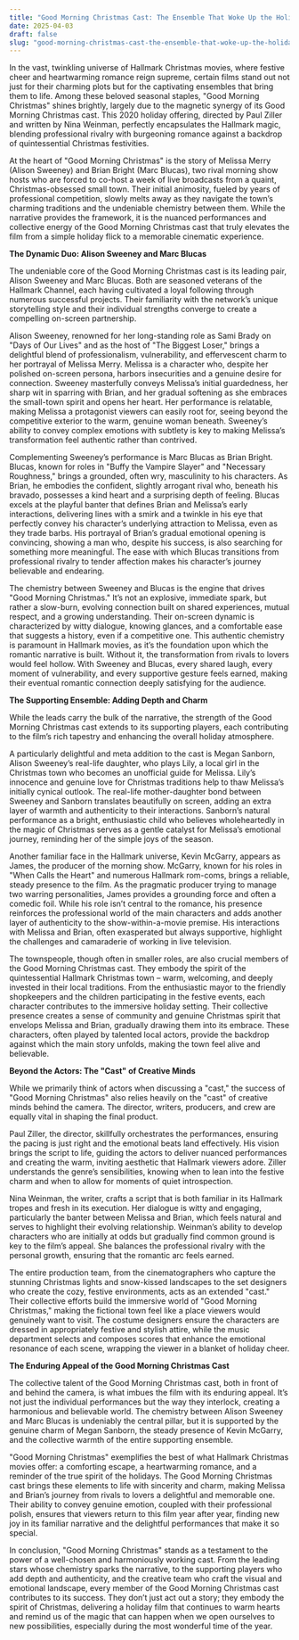 ```yaml
---
title: "Good Morning Christmas Cast: The Ensemble That Woke Up the Holiday Spirit"
date: 2025-04-03
draft: false
slug: "good-morning-christmas-cast-the-ensemble-that-woke-up-the-holiday-spirit" 
---
```


In the vast, twinkling universe of Hallmark Christmas movies, where festive cheer and heartwarming romance reign supreme, certain films stand out not just for their charming plots but for the captivating ensembles that bring them to life. Among these beloved seasonal staples, "Good Morning Christmas" shines brightly, largely due to the magnetic synergy of its Good Morning Christmas cast. This 2020 holiday offering, directed by Paul Ziller and written by Nina Weinman, perfectly encapsulates the Hallmark magic, blending professional rivalry with burgeoning romance against a backdrop of quintessential Christmas festivities.

At the heart of "Good Morning Christmas" is the story of Melissa Merry (Alison Sweeney) and Brian Bright (Marc Blucas), two rival morning show hosts who are forced to co-host a week of live broadcasts from a quaint, Christmas-obsessed small town. Their initial animosity, fueled by years of professional competition, slowly melts away as they navigate the town’s charming traditions and the undeniable chemistry between them. While the narrative provides the framework, it is the nuanced performances and collective energy of the Good Morning Christmas cast that truly elevates the film from a simple holiday flick to a memorable cinematic experience.

**The Dynamic Duo: Alison Sweeney and Marc Blucas**

The undeniable core of the Good Morning Christmas cast is its leading pair, Alison Sweeney and Marc Blucas. Both are seasoned veterans of the Hallmark Channel, each having cultivated a loyal following through numerous successful projects. Their familiarity with the network’s unique storytelling style and their individual strengths converge to create a compelling on-screen partnership.

Alison Sweeney, renowned for her long-standing role as Sami Brady on "Days of Our Lives" and as the host of "The Biggest Loser," brings a delightful blend of professionalism, vulnerability, and effervescent charm to her portrayal of Melissa Merry. Melissa is a character who, despite her polished on-screen persona, harbors insecurities and a genuine desire for connection. Sweeney masterfully conveys Melissa’s initial guardedness, her sharp wit in sparring with Brian, and her gradual softening as she embraces the small-town spirit and opens her heart. Her performance is relatable, making Melissa a protagonist viewers can easily root for, seeing beyond the competitive exterior to the warm, genuine woman beneath. Sweeney’s ability to convey complex emotions with subtlety is key to making Melissa’s transformation feel authentic rather than contrived.

Complementing Sweeney’s performance is Marc Blucas as Brian Bright. Blucas, known for roles in "Buffy the Vampire Slayer" and "Necessary Roughness," brings a grounded, often wry, masculinity to his characters. As Brian, he embodies the confident, slightly arrogant rival who, beneath his bravado, possesses a kind heart and a surprising depth of feeling. Blucas excels at the playful banter that defines Brian and Melissa’s early interactions, delivering lines with a smirk and a twinkle in his eye that perfectly convey his character’s underlying attraction to Melissa, even as they trade barbs. His portrayal of Brian’s gradual emotional opening is convincing, showing a man who, despite his success, is also searching for something more meaningful. The ease with which Blucas transitions from professional rivalry to tender affection makes his character’s journey believable and endearing.

The chemistry between Sweeney and Blucas is the engine that drives "Good Morning Christmas." It’s not an explosive, immediate spark, but rather a slow-burn, evolving connection built on shared experiences, mutual respect, and a growing understanding. Their on-screen dynamic is characterized by witty dialogue, knowing glances, and a comfortable ease that suggests a history, even if a competitive one. This authentic chemistry is paramount in Hallmark movies, as it’s the foundation upon which the romantic narrative is built. Without it, the transformation from rivals to lovers would feel hollow. With Sweeney and Blucas, every shared laugh, every moment of vulnerability, and every supportive gesture feels earned, making their eventual romantic connection deeply satisfying for the audience.

**The Supporting Ensemble: Adding Depth and Charm**

While the leads carry the bulk of the narrative, the strength of the Good Morning Christmas cast extends to its supporting players, each contributing to the film’s rich tapestry and enhancing the overall holiday atmosphere.

A particularly delightful and meta addition to the cast is Megan Sanborn, Alison Sweeney’s real-life daughter, who plays Lily, a local girl in the Christmas town who becomes an unofficial guide for Melissa. Lily’s innocence and genuine love for Christmas traditions help to thaw Melissa’s initially cynical outlook. The real-life mother-daughter bond between Sweeney and Sanborn translates beautifully on screen, adding an extra layer of warmth and authenticity to their interactions. Sanborn’s natural performance as a bright, enthusiastic child who believes wholeheartedly in the magic of Christmas serves as a gentle catalyst for Melissa’s emotional journey, reminding her of the simple joys of the season.

Another familiar face in the Hallmark universe, Kevin McGarry, appears as James, the producer of the morning show. McGarry, known for his roles in "When Calls the Heart" and numerous Hallmark rom-coms, brings a reliable, steady presence to the film. As the pragmatic producer trying to manage two warring personalities, James provides a grounding force and often a comedic foil. While his role isn’t central to the romance, his presence reinforces the professional world of the main characters and adds another layer of authenticity to the show-within-a-movie premise. His interactions with Melissa and Brian, often exasperated but always supportive, highlight the challenges and camaraderie of working in live television.

The townspeople, though often in smaller roles, are also crucial members of the Good Morning Christmas cast. They embody the spirit of the quintessential Hallmark Christmas town – warm, welcoming, and deeply invested in their local traditions. From the enthusiastic mayor to the friendly shopkeepers and the children participating in the festive events, each character contributes to the immersive holiday setting. Their collective presence creates a sense of community and genuine Christmas spirit that envelops Melissa and Brian, gradually drawing them into its embrace. These characters, often played by talented local actors, provide the backdrop against which the main story unfolds, making the town feel alive and believable.

**Beyond the Actors: The "Cast" of Creative Minds**

While we primarily think of actors when discussing a "cast," the success of "Good Morning Christmas" also relies heavily on the "cast" of creative minds behind the camera. The director, writers, producers, and crew are equally vital in shaping the final product.

Paul Ziller, the director, skillfully orchestrates the performances, ensuring the pacing is just right and the emotional beats land effectively. His vision brings the script to life, guiding the actors to deliver nuanced performances and creating the warm, inviting aesthetic that Hallmark viewers adore. Ziller understands the genre’s sensibilities, knowing when to lean into the festive charm and when to allow for moments of quiet introspection.

Nina Weinman, the writer, crafts a script that is both familiar in its Hallmark tropes and fresh in its execution. Her dialogue is witty and engaging, particularly the banter between Melissa and Brian, which feels natural and serves to highlight their evolving relationship. Weinman’s ability to develop characters who are initially at odds but gradually find common ground is key to the film’s appeal. She balances the professional rivalry with the personal growth, ensuring that the romantic arc feels earned.

The entire production team, from the cinematographers who capture the stunning Christmas lights and snow-kissed landscapes to the set designers who create the cozy, festive environments, acts as an extended "cast." Their collective efforts build the immersive world of "Good Morning Christmas," making the fictional town feel like a place viewers would genuinely want to visit. The costume designers ensure the characters are dressed in appropriately festive and stylish attire, while the music department selects and composes scores that enhance the emotional resonance of each scene, wrapping the viewer in a blanket of holiday cheer.

**The Enduring Appeal of the Good Morning Christmas Cast**

The collective talent of the Good Morning Christmas cast, both in front of and behind the camera, is what imbues the film with its enduring appeal. It’s not just the individual performances but the way they interlock, creating a harmonious and believable world. The chemistry between Alison Sweeney and Marc Blucas is undeniably the central pillar, but it is supported by the genuine charm of Megan Sanborn, the steady presence of Kevin McGarry, and the collective warmth of the entire supporting ensemble.

"Good Morning Christmas" exemplifies the best of what Hallmark Christmas movies offer: a comforting escape, a heartwarming romance, and a reminder of the true spirit of the holidays. The Good Morning Christmas cast brings these elements to life with sincerity and charm, making Melissa and Brian’s journey from rivals to lovers a delightful and memorable one. Their ability to convey genuine emotion, coupled with their professional polish, ensures that viewers return to this film year after year, finding new joy in its familiar narrative and the delightful performances that make it so special.

In conclusion, "Good Morning Christmas" stands as a testament to the power of a well-chosen and harmoniously working cast. From the leading stars whose chemistry sparks the narrative, to the supporting players who add depth and authenticity, and the creative team who craft the visual and emotional landscape, every member of the Good Morning Christmas cast contributes to its success. They don’t just act out a story; they embody the spirit of Christmas, delivering a holiday film that continues to warm hearts and remind us of the magic that can happen when we open ourselves to new possibilities, especially during the most wonderful time of the year.
